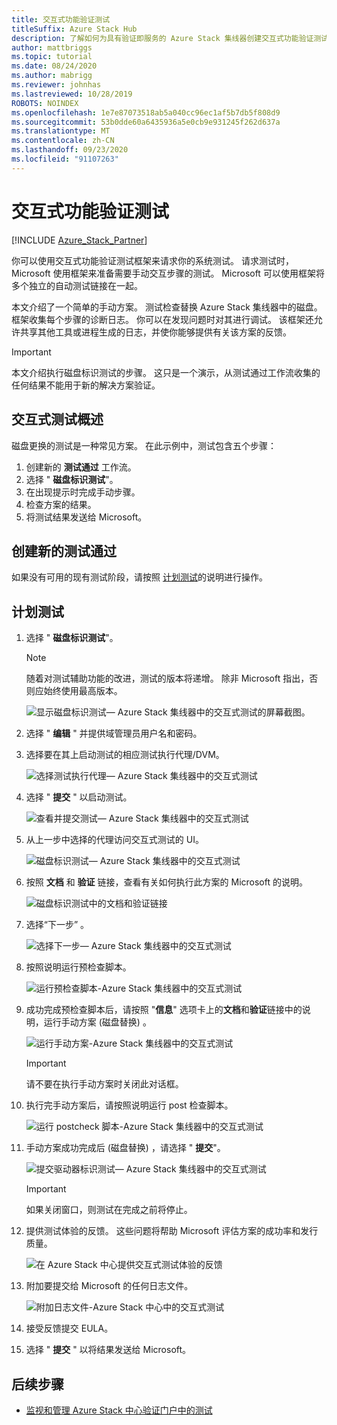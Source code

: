 ```yaml
---
title: 交互式功能验证测试
titleSuffix: Azure Stack Hub
description: 了解如何为具有验证即服务的 Azure Stack 集线器创建交互式功能验证测试。
author: mattbriggs
ms.topic: tutorial
ms.date: 08/24/2020
ms.author: mabrigg
ms.reviewer: johnhas
ms.lastreviewed: 10/28/2019
ROBOTS: NOINDEX
ms.openlocfilehash: 1e7e87073518ab5a040cc96ec1af5b7db5f808d9
ms.sourcegitcommit: 53b0dde60a6435936a5e0cb9e931245f262d637a
ms.translationtype: MT
ms.contentlocale: zh-CN
ms.lasthandoff: 09/23/2020
ms.locfileid: "91107263"
---
```

# <a name="interactive-feature-verification-testing"></a>交互式功能验证测试  

[!INCLUDE [Azure_Stack_Partner](./includes/azure-stack-partner-appliesto.md)]

你可以使用交互式功能验证测试框架来请求你的系统测试。 请求测试时，Microsoft 使用框架来准备需要手动交互步骤的测试。 Microsoft 可以使用框架将多个独立的自动测试链接在一起。

本文介绍了一个简单的手动方案。 测试检查替换 Azure Stack 集线器中的磁盘。 框架收集每个步骤的诊断日志。 你可以在发现问题时对其进行调试。 该框架还允许共享其他工具或进程生成的日志，并使你能够提供有关该方案的反馈。

> [!Important]  
> 本文介绍执行磁盘标识测试的步骤。 这只是一个演示，从测试通过工作流收集的任何结果不能用于新的解决方案验证。

## <a name="overview-of-interactive-testing"></a>交互式测试概述

磁盘更换的测试是一种常见方案。 在此示例中，测试包含五个步骤：

1. 创建新的 **测试通过** 工作流。
2. 选择 " **磁盘标识测试**"。
3. 在出现提示时完成手动步骤。
4. 检查方案的结果。
5. 将测试结果发送给 Microsoft。

## <a name="create-a-new-test-pass"></a>创建新的测试通过

如果没有可用的现有测试阶段，请按照 [计划测试](azure-stack-vaas-schedule-test-pass.md)的说明进行操作。

## <a name="schedule-the-test"></a>计划测试

1. 选择 " **磁盘标识测试**"。

    > [!Note]  
    > 随着对测试辅助功能的改进，测试的版本将递增。 除非 Microsoft 指出，否则应始终使用最高版本。

    ![显示磁盘标识测试— Azure Stack 集线器中的交互式测试的屏幕截图。](media/azure-stack-vaas-interactive-feature-verification/image4.png)

2. 选择 " **编辑** " 并提供域管理员用户名和密码。

3. 选择要在其上启动测试的相应测试执行代理/DVM。

    ![选择测试执行代理— Azure Stack 集线器中的交互式测试](media/azure-stack-vaas-interactive-feature-verification/image5.png)

4. 选择 " **提交** " 以启动测试。

    ![查看并提交测试— Azure Stack 集线器中的交互式测试](media/azure-stack-vaas-interactive-feature-verification/image6.png)

5. 从上一步中选择的代理访问交互式测试的 UI。

    ![磁盘标识测试— Azure Stack 集线器中的交互式测试](media/azure-stack-vaas-interactive-feature-verification/image8.png)

6. 按照 **文档** 和 **验证** 链接，查看有关如何执行此方案的 Microsoft 的说明。

    ![磁盘标识测试中的文档和验证链接](media/azure-stack-vaas-interactive-feature-verification/image9.png)

7. 选择“下一步”  。

    ![选择下一步— Azure Stack 集线器中的交互式测试](media/azure-stack-vaas-interactive-feature-verification/image10.png)

8. 按照说明运行预检查脚本。

    ![运行预检查脚本-Azure Stack 集线器中的交互式测试](media/azure-stack-vaas-interactive-feature-verification/image11.png)

9. 成功完成预检查脚本后，请按照 "**信息**" 选项卡上的**文档**和**验证**链接中的说明，运行手动方案 (磁盘替换) 。

    ![运行手动方案-Azure Stack 集线器中的交互式测试](media/azure-stack-vaas-interactive-feature-verification/image12.png)

    > [!Important]  
    > 请不要在执行手动方案时关闭此对话框。

10. 执行完手动方案后，请按照说明运行 post 检查脚本。

    ![运行 postcheck 脚本-Azure Stack 集线器中的交互式测试](media/azure-stack-vaas-interactive-feature-verification/image13.png)

11. 手动方案成功完成后 (磁盘替换) ，请选择 " **提交**"。

    ![提交驱动器标识测试— Azure Stack 集线器中的交互式测试](media/azure-stack-vaas-interactive-feature-verification/image14.png)

    > [!Important]  
    > 如果关闭窗口，则测试在完成之前将停止。

12. 提供测试体验的反馈。 这些问题将帮助 Microsoft 评估方案的成功率和发行质量。

    ![在 Azure Stack 中心提供交互式测试体验的反馈](media/azure-stack-vaas-interactive-feature-verification/image15.png)

13. 附加要提交给 Microsoft 的任何日志文件。

    ![附加日志文件-Azure Stack 中心中的交互式测试](media/azure-stack-vaas-interactive-feature-verification/image16.png)

14. 接受反馈提交 EULA。

15. 选择 " **提交** " 以将结果发送给 Microsoft。

## <a name="next-steps"></a>后续步骤

- [监视和管理 Azure Stack 中心验证门户中的测试](azure-stack-vaas-monitor-test.md)
